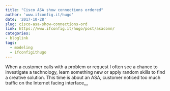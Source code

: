 ```yaml
---
title: "Cisco ASA show connections ordered"
author: 'www.ifconfig.it/hugo'
date: '2017-10-28'
slug: cisco-asa-show-connections-ord
link: https://www.ifconfig.it/hugo/post/asaconn/
categories:
- bloglink
tags:
  - modeling
  - ifconfigithugo
---
```


When a customer calls with a problem or request I often see a chance to investigate a technology, learn something new or apply random skills to find a creative solution. This time is about an ASA, customer noticed too much traffic on the Internet facing interface[... <i class="fas fa-external-link-alt"></i>](https://www.ifconfig.it/hugo/post/asaconn/)

